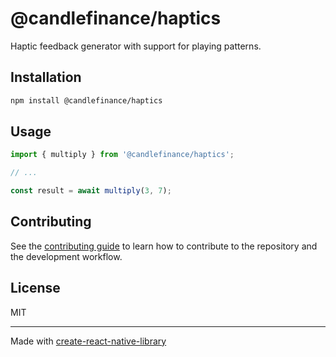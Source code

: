 # @candlefinance/haptics

Haptic feedback generator with support for playing patterns.

## Installation

```sh
npm install @candlefinance/haptics
```

## Usage

```js
import { multiply } from '@candlefinance/haptics';

// ...

const result = await multiply(3, 7);
```

## Contributing

See the [contributing guide](CONTRIBUTING.md) to learn how to contribute to the repository and the development workflow.

## License

MIT

---

Made with [create-react-native-library](https://github.com/callstack/react-native-builder-bob)

